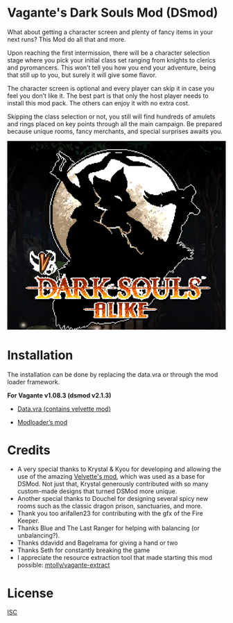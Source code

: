 # Vagante's Dark Souls Mod (DSmod)

What about getting a character screen and plenty of fancy items in your next runs? This Mod do all that and more. 

Upon reaching the first intermission, there will be a character selection stage where you pick your initial class set ranging from knights to clerics and pyromancers. This won’t tell you how you end your adventure, being that still up to you, but surely it will give some flavor. 

The character screen is optional and every player can skip it in case you feel you don’t like it. The best part is that only the host player needs to install this mod pack. The others can enjoy it with no extra cost.

Skipping the class selection or not, you still will find hundreds of amulets and rings placed on key points through all the main campaign. Be prepared because unique rooms, fancy merchants, and special surprises awaits you. 

![Cover image of the mod](https://github.com/miguelcjalmeida/vagante-dsmod/raw/master/assets/github/face.png)

# Installation
The installation can be done by replacing the data.vra or through the mod loader framework. 

**For Vagante v1.08.3 (dsmod v2.1.3)**

- [Data.vra (contains velvette mod)](https://www.passdropit.com/download/go/FYyCzFyp)

- [Modloader’s mod](https://www.passdropit.com/download/go/H1cxClt8)



# Credits
- A very special thanks to Krystal & Kyou for developing and allowing the use of the amazing [Velvette's mod](https://drive.google.com/open?id=1fGLOVHN1wvMlyu6t2DpFxafBGoLIfVhw), which was used as a base for DSMod. Not just that, Krystal generously contributed with so many custom-made designs that turned DSMod more unique.  
- Another special thanks to Douchel for designing several spicy new rooms such as the classic dragon prison, sanctuaries, and more. 
- Thank you too arifallen23 for contributing with the gfx of the Fire Keeper.
- Thanks Blue and The Last Ranger for helping with balancing (or unbalancing?).
- Thanks ddavidd and Bagelrama for giving a hand or two
- Thanks Seth for constantly breaking the game
- I appreciate the resource extraction tool that made starting this mod possible: [mtolly/vagante-extract](https://github.com/mtolly/vagante-extract)

# License
[ISC](https://choosealicense.com/licenses/isc/)
